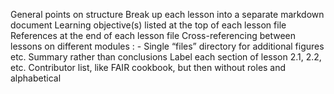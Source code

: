 General points on structure
Break up each lesson into a separate markdown document
Learning objective(s) listed at the top of each lesson file
References at the end of each lesson file
Cross-referencing between lessons on different modules 
<Module name> : <Lesson number> - <lesson name>
Single “files” directory for additional figures etc.
Summary rather than conclusions
Label each section of lesson 2.1, 2.2, etc.
Contributor list, like FAIR cookbook, but then without roles and alphabetical
